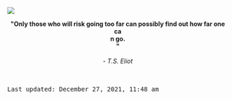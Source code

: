 <img src="https://komarev.com/ghpvc/?username=devblin&color=010409"></img>
<div align="center"><b><span>"Only those who will risk going too far can possibly find out how far one ca <br> n go. <br> "</span></b><br><br><i> - T.S. Eliot</i></div>


<br><br><kbd>Last updated: December 27, 2021, 11:48 am</kbd>